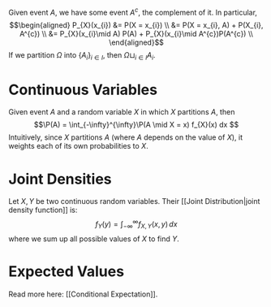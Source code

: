 Given event $A$, we have some event $A^{c}$, the complement of it. In particular, 
$$\begin{aligned}
P_{X}(x_{i})
&= P(X = x_{i}) \\
&= P(X = x_{i}, A) + P(X_{i}, A^{c}) \\
&= P_{X}(x_{i}\mid A) P(A) + P_{X}(x_{i}\mid A^{c})P(A^{c}) \\
\end{aligned}$$
If we partition $\Omega$ into $\{A_{i}\}_{i\in I}$, then $\Omega\sqcup_{i\in I} A_{i}$. 

# Continuous Variables
Given event $A$ and a random variable $X$ in which $X$ partitions $A$, then 
$$\P(A) = \int_{-\infty}^{\infty}\P(A \mid X = x) f_{X}(x) dx $$
Intuitively, since $X$ partitions $A$ (where $A$ depends on the value of $X$),  it weights each of its own probabilities to $X$. 

# Joint Densities
Let $X,Y$ be two continuous random variables. Their [[Joint Distribution|joint density function]] is:
$$f_{Y}(y)= \int_{-\infty}^{\infty}f_{X,Y}(x,y)\,dx$$
where we sum up all possible values of $X$ to find $Y$. 

# Expected Values
Read more here: [[Conditional Expectation]].